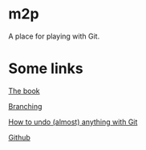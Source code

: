 # m2p

A place for playing with Git.

# Some links

[The book](https://git-scm.com/book/en/v2en)

[Branching](https://learngitbranching.js.org/)

[How to undo (almost) anything with Git](https://github.com/blog/2019-how-to-undo-almost-anything-with-git)

[Github](https://github.com/)
